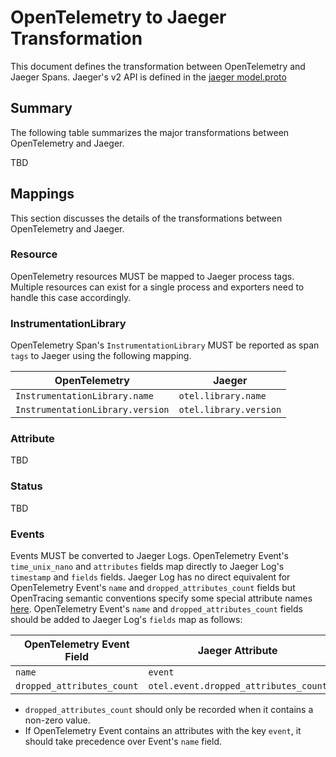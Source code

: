 # OpenTelemetry to Jaeger Transformation

This document defines the transformation between OpenTelemetry and Jaeger Spans.
Jaeger's v2 API is defined in the
[jaeger model.proto](https://github.com/jaegertracing/jaeger-idl/blob/master/proto/api_v2/model.proto)

## Summary

The following table summarizes the major transformations between OpenTelemetry
and Jaeger.

TBD

## Mappings

This section discusses the details of the transformations between OpenTelemetry
and Jaeger.

### Resource

OpenTelemetry resources MUST be mapped to Jaeger process tags. Multiple resources can exist for a
single process and exporters need to handle this case accordingly.

### InstrumentationLibrary

OpenTelemetry Span's `InstrumentationLibrary` MUST be reported as span `tags` to Jaeger using the following mapping.

| OpenTelemetry | Jaeger |
| ------------- | ------ |
| `InstrumentationLibrary.name`|`otel.library.name`|
| `InstrumentationLibrary.version`|`otel.library.version`|

### Attribute

TBD

### Status

TBD

### Events

Events MUST be converted to Jaeger Logs. OpenTelemetry Event's `time_unix_nano` and `attributes` fields map directly to Jaeger Log's `timestamp` and `fields` fields. Jaeger Log has no direct equivalent for OpenTelemetry Event's `name` and `dropped_attributes_count` fields but OpenTracing semantic conventions specify some special attribute names [here](https://github.com/opentracing/specification/blob/master/semantic_conventions.md#log-fields-table). OpenTelemetry Event's `name` and `dropped_attributes_count` fields should be added to Jaeger Log's `fields` map as follows:

| OpenTelemetry Event Field | Jaeger Attribute |
| -------------------------- | ----------------- |
| `name`|`event`|
| `dropped_attributes_count`|`otel.event.dropped_attributes_count`|

* `dropped_attributes_count` should only be recorded when it contains a non-zero value.
* If OpenTelemetry Event contains an attributes with the key `event`, it should take precedence over Event's `name` field.
